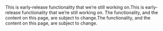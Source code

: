 <span data-ttu-id="2b5f6-101">This is early-release functionality that we’re still working on.</span><span class="sxs-lookup"><span data-stu-id="2b5f6-101">This is early-release functionality that we’re still working on.</span></span> <span data-ttu-id="2b5f6-102">The functionality, and the content on this page, are subject to change.</span><span class="sxs-lookup"><span data-stu-id="2b5f6-102">The functionality, and the content on this page, are subject to change.</span></span>
